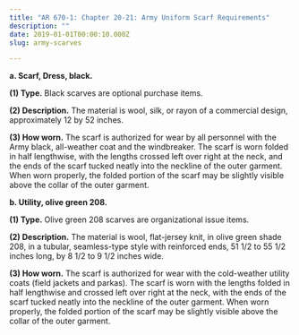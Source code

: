 ```yaml
---
title: "AR 670-1: Chapter 20-21: Army Uniform Scarf Requirements"
description: ""
date: 2019-01-01T00:00:10.000Z
slug: army-scarves

---
```


<strong>a. Scarf, Dress, black.</strong>

<strong>(1) Type.</strong> Black scarves are optional purchase items.

<strong>(2) Description.</strong> The material is wool, silk, or rayon of a commercial design, approximately 12 by 52 inches.

<strong>(3) How worn.</strong> The scarf is authorized for wear by all personnel with the Army black, all-weather coat and the windbreaker. The scarf is worn folded in half lengthwise, with the lengths crossed left over right at the neck, and the ends of the scarf tucked neatly into the neckline of the outer garment. When worn properly, the folded portion of the scarf may be slightly visible above the collar of the outer garment.

<strong>b. Utility, olive green 208.</strong>

<strong>(1) Type.</strong> Olive green 208 scarves are organizational issue items.

<strong>(2) Description.</strong> The material is wool, flat-jersey knit, in olive green shade 208, in a tubular, seamless-type style with reinforced ends, 51 1/2 to 55 1/2 inches long, by 8 1/2 to 9 1/2 inches wide.

<strong>(3) How worn.</strong> The scarf is authorized for wear with the cold-weather utility coats (field jackets and parkas). The scarf is worn with the lengths folded in half lengthwise and crossed left over right at the neck, with the ends of the scarf tucked neatly into the neckline of the outer garment. When worn properly, the folded portion of the scarf may be slightly visible above the collar of the outer garment.
